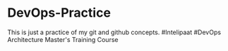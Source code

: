 # DevOps-Practice
This is just a practice of my git and github concepts.
#Intelipaat #DevOps Architecture Master's Training Course

